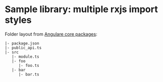 Sample library: multiple rxjs import styles
==================================

Folder layout from [Angulare core packages](https://github.com/angular/angular/blob/master/packages/core/public_api.ts):

```
|- package.json
|- public_api.ts
|- src
   |- module.ts
   |- foo
      |- foo.ts
   |- bar
      |- bar.ts
```
